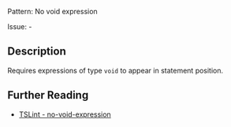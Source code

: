 Pattern: No void expression

Issue: -

## Description

Requires expressions of type `void` to appear in statement position.

## Further Reading

* [TSLint - no-void-expression](https://palantir.github.io/tslint/rules/no-void-expression)